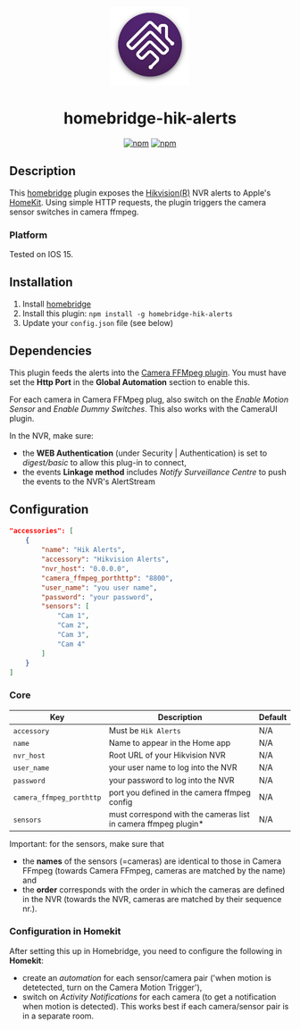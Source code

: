<p align="center">
  <a href="https://github.com/homebridge/homebridge"><img src="https://raw.githubusercontent.com/homebridge/branding/master/logos/homebridge-color-round-stylized.png" height="140"></a>
</p>

<span align="center">

# homebridge-hik-alerts

[![npm](https://img.shields.io/npm/v/homebridge-hik-alerts.svg)](https://www.npmjs.com/package/homebridge-hik-alerts) [![npm](https://img.shields.io/npm/dt/homebridge-hik-alerts.svg)](https://www.npmjs.com/package/homebridge-hik-alerts)

</span>

## Description

This [homebridge](https://github.com/homebridge/homebridge) plugin exposes the [Hikvision(R)](https://www.hikvision.com) NVR alerts to Apple's [HomeKit](http://www.apple.com/ios/home/). Using simple HTTP requests, the plugin triggers the camera sensor switches in camera ffmpeg.
### Platform
Tested on IOS 15.

## Installation

1. Install [homebridge](https://github.com/homebridge/homebridge#installation)
2. Install this plugin: `npm install -g homebridge-hik-alerts`
3. Update your `config.json` file (see below)

## Dependencies

This plugin feeds the alerts into the [Camera FFMpeg plugin](https://github.com/Sunoo/homebridge-camera-ffmpeg#readme).
You must have set the <b>Http Port</b> in the <b>Global Automation</b> section to enable this.

For each camera in Camera FFMpeg plug, also switch on the <em>Enable Motion Sensor</em> and <em>Enable Dummy Switches</em>.
This also works with the CameraUI plugin.

In the NVR, make sure:
- the <b>WEB Authentication</b> (under Security | Authentication) is set to <em>digest/basic</em> to allow this plug-in to connect,
- the events <b>Linkage method</b> includes <em>Notify Surveillance Centre</em> to push the events to the NVR's AlertStream 

## Configuration

```json
"accessories": [
    {
        "name": "Hik Alerts",
        "accessory": "Hikvision Alerts",
        "nvr_host": "0.0.0.0",
        "camera_ffmpeg_porthttp": "8800",
        "user_name": "you user name",
        "password": "your password",
        "sensors": [
            "Cam 1",
            "Cam 2",
            "Cam 3",
            "Cam 4"
        ]
    }
]
```

### Core
| Key | Description | Default |
| --- | --- | --- |
| `accessory` | Must be `Hik Alerts` | N/A |
| `name` | Name to appear in the Home app | N/A |
| `nvr_host` | Root URL of your Hikvision NVR | N/A |
| `user_name` | your user name to log into the NVR  | N/A |
| `password` | your password to log into the NVR  | N/A |
| `camera_ffmpeg_porthttp` | port you defined in the camera ffmpeg config  | N/A |
| `sensors` | must correspond with the cameras list in camera ffmpeg plugin*  | N/A |

Important: for the sensors, make sure that 
 - the <b>names</b> of the sensors (=cameras) are identical to those in Camera FFmpeg (towards Camera FFmpeg, cameras are matched by the name) and 
 - the <b>order</b> corresponds with the order in which the cameras are defined in the NVR (towards the NVR, cameras are matched by their sequence nr.).
 
 ### Configuration in Homekit
 After setting this up in Homebridge, you need to configure the following in <b>Homekit</b>:
 - create an <em>automation</em> for each sensor/camera pair ('when motion is detetected, turn on the Camera Motion Trigger'),
 - switch on <em>Activity Notifications</em> for each camera (to get a notification when motion is detected).
 This works best if each camera/sensor pair is in a separate room.



